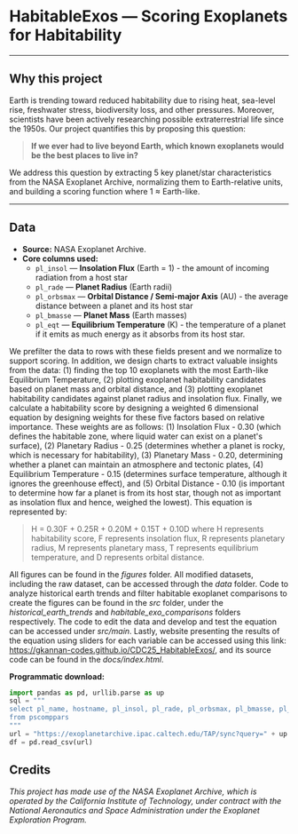 # HabitableExos — Scoring Exoplanets for Habitability

---

## Why this project

Earth is trending toward reduced habitability due to rising heat, sea-level rise, freshwater stress, biodiversity loss, and other pressures. Moreover, scientists have been actively researching possible extraterrestrial life since the 1950s. Our project quantifies this by proposing this question:

> **If we ever had to live beyond Earth, which known exoplanets would be the best places to live in?**

We address this question by extracting 5 key planet/star characteristics from the NASA Exoplanet Archive, normalizing them to Earth-relative units, and building a scoring function where 1 ≈ Earth-like.

---
## Data

- **Source:** NASA Exoplanet Archive.
- **Core columns used:**
  - `pl_insol` — **Insolation Flux** (Earth = 1) - the amount of incoming radiation from a host star
  - `pl_rade` — **Planet Radius** (Earth radii) 
  - `pl_orbsmax` — **Orbital Distance / Semi-major Axis** (AU) - the average distance between a planet and its host star
  - `pl_bmasse` — **Planet Mass** (Earth masses)
  - `pl_eqt` — **Equilibrium Temperature** (K) - the temperature of a planet if it emits as much energy as it absorbs from its host star.

We prefilter the data to rows with these fields present and we normalize to support scoring. In addition, we design charts to extract valuable insights from the data: (1) finding the top 10 exoplanets with the most Earth-like Equilibrium Temperature, (2) plotting exoplanet habitability candidates based on planet mass and orbital distance, and (3) plotting exoplanet habitability candidates against planet radius and insolation flux. Finally, we calculate a habitability score by designing a weighted 6 dimensional equation by designing weights for these five factors based on relative importance. These weights are as follows: (1) Insolation Flux - 0.30 (which defines the habitable zone, where liquid water can exist on a planet's surface), (2) Planetary Radius - 0.25 (determines whether a planet is rocky, which is necessary for habitability), (3) Planetary Mass - 0.20, determining whether a planet can maintain an atmosphere and tectonic plates, (4) Equilibrium Temperature - 0.15 (determines surface temperature, although it ignores the greenhouse effect), and (5) Orbital Distance - 0.10 (is important to determine how far a planet is from its host star, though not as important as insolation flux and hence, weighed the lowest). This equation is represented by:

> H = 0.30F + 0.25R + 0.20M + 0.15T + 0.10D
where H represents habitability score, F represents insolation flux, R represents planetary radius, M represents planetary mass, T represents equilibrium temperature, and D represents orbital distance.

All figures can be found in the *figures* folder. All modified datasets, including the raw dataset, can be accessed through the *data* folder. Code to analyze historical earth trends and filter habitable exoplanet comparisons to create the figures can be found in the *src* folder, under the *historical_earth_trends* and *habitable_exo_comparisons* folders respectively. The code to edit the data and develop and test the equation can be accessed under *src/main*. Lastly, website presenting the results of the equation using sliders for each variable can be accessed using this link: https://gkannan-codes.github.io/CDC25_HabitableExos/, and its source code can be found in the *docs/index.html*.

**Programmatic download:**
```python
import pandas as pd, urllib.parse as up
sql = """
select pl_name, hostname, pl_insol, pl_rade, pl_orbsmax, pl_bmasse, pl_eqt
from pscomppars
"""
url = "https://exoplanetarchive.ipac.caltech.edu/TAP/sync?query=" + up.quote_plus(sql) + "&format=csv"
df = pd.read_csv(url)
```

## Credits
*This project has made use of the NASA Exoplanet Archive, which is operated by the California Institute of Technology, under contract with the National Aeronautics and Space Administration under the Exoplanet Exploration Program.*
